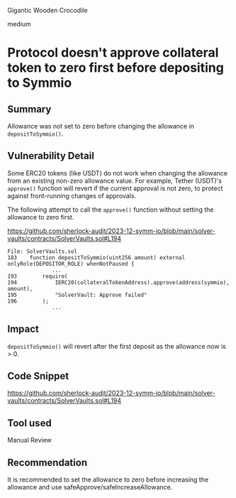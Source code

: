Gigantic Wooden Crocodile

medium

# Protocol doesn't approve collateral token to zero first before depositing to Symmio

## Summary
Allowance was not set to zero before changing the allowance in `depositToSymmio()`.

## Vulnerability Detail
Some ERC20 tokens (like USDT) do not work when changing the allowance from an existing non-zero allowance value. For example, Tether (USDT)'s `approve()` function will revert if the current approval is not zero, to protect against front-running changes of approvals.

The following attempt to call the `approve()` function without setting the allowance to zero first.

https://github.com/sherlock-audit/2023-12-symm-io/blob/main/solver-vaults/contracts/SolverVaults.sol#L194

```solidity
File: SolverVaults.sol 
183    function depositToSymmio(uint256 amount) external onlyRole(DEPOSITOR_ROLE) whenNotPaused {
              ...
193        require(
194            IERC20(collateralTokenAddress).approve(address(symmio), amount),
195            "SolverVault: Approve failed"
196        );
              ...
```

## Impact
`depositToSymmio()` will revert after the first deposit as the allowance now is > 0. 

## Code Snippet

https://github.com/sherlock-audit/2023-12-symm-io/blob/main/solver-vaults/contracts/SolverVaults.sol#L194

## Tool used

Manual Review

## Recommendation

It is recommended to set the allowance to zero before increasing the allowance and use safeApprove/safeIncreaseAllowance.
